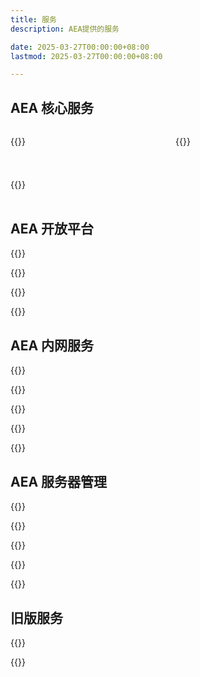 ```yaml
---
title: 服务
description: AEA提供的服务

date: 2025-03-27T00:00:00+08:00
lastmod: 2025-03-27T00:00:00+08:00

---
```


<style>
.services-grid {
  display: grid;
  grid-template-columns: repeat(2, 1fr);
  gap: 24px;
  margin-bottom: 32px;
}

@media (max-width: 768px) {
  .services-grid {
    grid-template-columns: 1fr;
  }
}
</style>


## AEA 核心服务

<div class = "services-grid">

{{<externalLinkCard title="AEA 设备租借" link="?" cover="?">}}

{{<externalLinkCard title="AEA 3D打印申请" link="?" cover="?">}}

{{<externalLinkCard title="AEA 公用文件资源库" link="http://aea1989.tech/" cover="?">}}

</div>

## AEA 开放平台

{{<externalLinkCard title="AEA in Bilibili" link="https://space.bilibili.com/512380538" cover="/images/AEA_Logo.png">}}

{{<externalLinkCard title="AEA Github组织" link="https://github.com/Applicable-Electronic-Association" cover="/images/Services/github.gif">}}

{{<externalLinkCard title="AEA 嘉立创开源广场" link="https://oshwhub.com/kongyouxether/works" cover="/images/Services/jlc.jpeg">}}

{{<externalLinkCard title="AEA 官方飞书平台" link="?" cover="/images/Services/lark.png">}}

## AEA 内网服务

{{<externalLinkCard title="AEA 公用文件资源库" link="http://aea1989.tech/" cover="?">}}

{{<externalLinkCard title="AEA 远程打印服务" link="?" cover="/images/Services/cups.webp">}}

{{<externalLinkCard title="AEA HomeAssistant" link="?" cover="/images/Services/hass.png">}}

{{<externalLinkCard title="AEA Samba" link="?" cover="?">}}

{{<externalLinkCard title="AEA NextCloud" link="?" cover="/images/Services/Nextcloud_Logo.svg.png">}}

<!-- {{<externalLinkCard title="AEA Samba" link="?" cover="?">}} -->

## AEA 服务器管理

{{<externalLinkCard title="AEA 服务器DashBoard" link="http://aea1989.tech/aea-dashboard/" cover="/images/Services/server.png">}}

{{<externalLinkCard title="AEA OpenWRT" link="?" cover="/images/Services/openwrt.png">}}

{{<externalLinkCard title="AEA TrueNAS" link="?" cover="/images/Services/truenas.webp">}}

{{<externalLinkCard title="AEA Debian" link="?" cover="/images/Services/Debian-OpenLogo.svg.png">}}

{{<externalLinkCard title="AEA ESXI" link="?" cover="/images/Services/esxi.webp">}}

## 旧版服务

{{<externalLinkCard title="AEA 公告板（已停用）" link="http://aea1989.tech/blackboard/" cover="?">}}

{{<externalLinkCard title="AEA Public Server V2" link="http://aea1989.tech/main/" cover="?">}}


